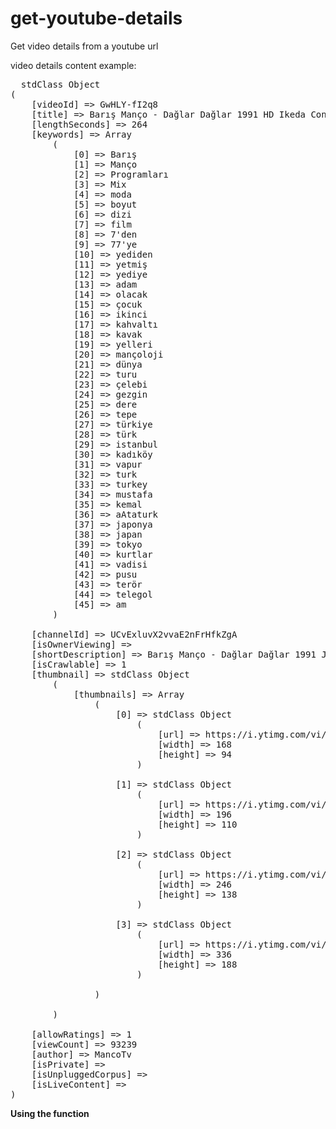 # get-youtube-details
Get video details from a youtube url

video details content example: 

<pre>
  stdClass Object
(
    [videoId] => GwHLY-fI2q8
    [title] => Barış Manço - Dağlar Dağlar 1991 HD Ikeda Concert Hall - Japan
    [lengthSeconds] => 264
    [keywords] => Array
        (
            [0] => Barış
            [1] => Manço
            [2] => Programları
            [3] => Mix
            [4] => moda
            [5] => boyut
            [6] => dizi
            [7] => film
            [8] => 7'den
            [9] => 77'ye
            [10] => yediden
            [11] => yetmiş
            [12] => yediye
            [13] => adam
            [14] => olacak
            [15] => çocuk
            [16] => ikinci
            [17] => kahvaltı
            [18] => kavak
            [19] => yelleri
            [20] => mançoloji
            [21] => dünya
            [22] => turu
            [23] => çelebi
            [24] => gezgin
            [25] => dere
            [26] => tepe
            [27] => türkiye
            [28] => türk
            [29] => istanbul
            [30] => kadıköy
            [31] => vapur
            [32] => turk
            [33] => turkey
            [34] => mustafa
            [35] => kemal
            [36] => aAtaturk
            [37] => japonya
            [38] => japan
            [39] => tokyo
            [40] => kurtlar
            [41] => vadisi
            [42] => pusu
            [43] => terör
            [44] => telegol
            [45] => am
        )

    [channelId] => UCvExluvX2vvaE2nFrHfkZgA
    [isOwnerViewing] => 
    [shortDescription] => Barış Manço - Dağlar Dağlar 1991 Japonya Konseri Japan Japanese Ikeda Concert Hall
    [isCrawlable] => 1
    [thumbnail] => stdClass Object
        (
            [thumbnails] => Array
                (
                    [0] => stdClass Object
                        (
                            [url] => https://i.ytimg.com/vi/GwHLY-fI2q8/hqdefault.jpg?sqp=-oaymwEbCKgBEF5IVfKriqkDDggBFQAAiEIYAXABwAEG&rs=AOn4CLClCNGWrpBMFh4ZHSfp03hVQlhwjQ
                            [width] => 168
                            [height] => 94
                        )

                    [1] => stdClass Object
                        (
                            [url] => https://i.ytimg.com/vi/GwHLY-fI2q8/hqdefault.jpg?sqp=-oaymwEbCMQBEG5IVfKriqkDDggBFQAAiEIYAXABwAEG&rs=AOn4CLA5IoaemyA7W-OqEl7xCCQkuPHE0w
                            [width] => 196
                            [height] => 110
                        )

                    [2] => stdClass Object
                        (
                            [url] => https://i.ytimg.com/vi/GwHLY-fI2q8/hqdefault.jpg?sqp=-oaymwEcCPYBEIoBSFXyq4qpAw4IARUAAIhCGAFwAcABBg==&rs=AOn4CLDGss_qnI8RfugD6eCgYBFRzrj6Eg
                            [width] => 246
                            [height] => 138
                        )

                    [3] => stdClass Object
                        (
                            [url] => https://i.ytimg.com/vi/GwHLY-fI2q8/hqdefault.jpg?sqp=-oaymwEcCNACELwBSFXyq4qpAw4IARUAAIhCGAFwAcABBg==&rs=AOn4CLD-WKGrBLSUODHfcfx3v2ts7sMPNQ
                            [width] => 336
                            [height] => 188
                        )

                )

        )

    [allowRatings] => 1
    [viewCount] => 93239
    [author] => MancoTv
    [isPrivate] => 
    [isUnpluggedCorpus] => 
    [isLiveContent] => 
)
</pre>

<strong>Using the function</strong>
<code>
  <?php
  $url="https://www.youtube.com/watch?v=GwHLY-fI2q8";
  $data=getVideoDetails($url);
  print_r($data);
</code>
